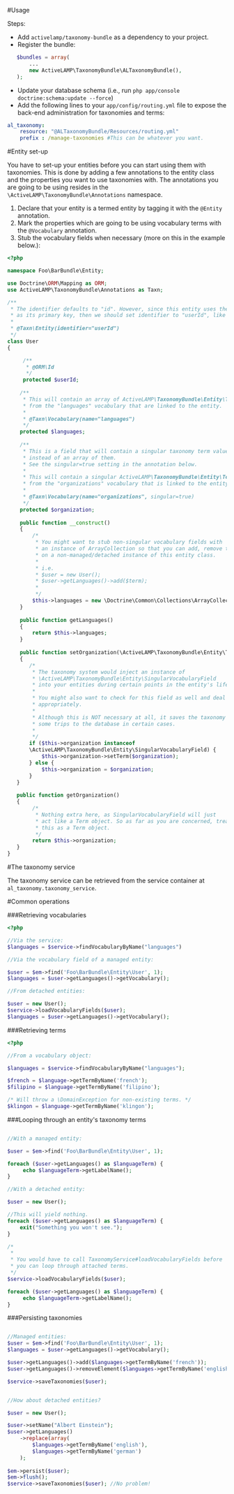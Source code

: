 #Usage

Steps:

* Add `activelamp/taxonomy-bundle` as a dependency to your project.
* Register the bundle:

```php
   $bundles = array(
       ...
       new ActiveLAMP\TaxonomyBundle\ALTaxonomyBundle(),
   );
```

* Update your database schema (i.e., run `php app/console doctrine:schema:update --force`)
* Add the following lines to your `app/config/routing.yml` file to expose the back-end administration for taxonomies and terms:

```yml
al_taxonomy:
    resource: "@ALTaxonomyBundle/Resources/routing.yml"
    prefix : /manage-taxonomies #This can be whatever you want.
```

#Entity set-up

You have to set-up your entities before you can start using them with taxonomies. This is done by adding a few annotations to the entity class and the properties you want to use taxonomies with. The annotations you are going to be using resides in the `\ActiveLAMP\TaxonomyBundle\Annotations` namespace.

1. Declare that your entity is a termed entity by tagging it with the `@Entity` annotation.
2. Mark the properties which are going to be using vocabulary terms with the `@Vocabulary` annotation.
3. Stub the vocabulary fields when necessary (more on this in the example below.):

```php
<?php

namespace Foo\BarBundle\Entity;

use Doctrine\ORM\Mapping as ORM;
use ActiveLAMP\TaxonomyBundle\Annotations as Taxn;

/**
 * The identifier defaults to "id". However, since this entity uses the userId field
 * as its primary key, then we should set identifier to "userId", like below:
 * 
 * @Taxn\Entity(identifier="userId")
 */
class User
{

     /**
      * @ORM\Id
      */
     protected $userId;
    
    /**
     * This will contain an array of ActiveLAMP\TaxonomyBundle\Entity\Term objects 
     * from the "languages" vocabulary that are linked to the entity.
     *
     * @Taxn\Vocabulary(name="languages")
     */
    protected $languages;
   
    /**
     * This is a field that will contain a singular taxonomy term value instead
     * instead of an array of them. 
     * See the singular=true setting in the annotation below.
     *
     * This will contain a singular ActiveLAMP\TaxonomyBundle\Entity\Term object
     * from the "organizations" vocabulary that is linked to the entity.
     * 
     * @Taxn\Vocabulary(name="organizations", singular=true)
     */
    protected $organization;
   
    public function __construct()
    {
        /*
         * You might want to stub non-singular vocabulary fields with 
         * an instance of ArrayCollection so that you can add, remove terms 
         * on a non-managed/detached instance of this entity class.
         * 
         * i.e. 
         * $user = new User();
         * $user->getLanguages()->add($term);
         * 
         */
        $this->languages = new \Doctrine\Common\Collections\ArrayCollection();
    }
   
    public function getLanguages()
    {
        return $this->languages;
    }
   
    public function setOrganization(\ActiveLAMP\TaxonomyBundle\Entity\Term $organization)
    {
       /*
        * The taxonomy system would inject an instance of
        * \ActiveLAMP\TaxonomyBundle\Entity\SingularVocabularyField
        * into your entities during certain points in the entity's lifecycle.
        *
        * You might also want to check for this field as well and deal with terms
        * appropriately.
        *
        * Although this is NOT necessary at all, it saves the taxonomy system
        * some trips to the database in certain cases.
        *
        */
       if ($this->organization instanceof
       \ActiveLAMP\TaxonomyBundle\Entity\SingularVocabularyField) {
           $this->organization->setTerm($organization);
       } else {
           $this->organization = $organization;
       }
   }
   
   public function getOrganization()
   {
        /*
         * Nothing extra here, as SingularVocabularyField will just
         * act like a Term object. So as far as you are concerned, treat
         * this as a Term object.
         */
        return $this->organization;
   }
}
```

#The taxonomy service

The taxonomy service can be retrieved from the service container at `al_taxonomy.taxonomy_service`.

#Common operations

###Retrieving vocabularies

```php
<?php

//Via the service:
$languages = $service->findVocabularyByName("languages")

//Via the vocabulary field of a managed entity:

$user = $em->find('Foo\BarBundle\Entity\User', 1);
$languages = $user->getLanguages()->getVocabulary();

//From detached entities:

$user = new User();
$service->loadVocabularyFields($user);
$languages = $user->getLanguages()->getVocabulary();
```

###Retrieving terms

```php
<?php

//From a vocabulary object:

$languages = $service->findVocabularyByName("languages");

$french = $language->getTermByName('french');
$filipino = $language->getTermByName('filipino');

/* Will throw a \DomainException for non-existing terms. */
$klingon = $language->getTermByName('klingon'); 
```
###Looping through an entity's taxonomy terms

```php

//With a managed entity:

$user = $em->find('Foo\BarBundle\Entity\User', 1);

foreach ($user->getLanguages() as $languageTerm) {
     echo $languageTerm->getLabelName();
}

//With a detached entity:

$user = new User();

//This will yield nothing.
foreach ($user->getLanguages() as $languageTerm) {
    exit("Something you won't see.");
}

/*
 *
 * You would have to call TaxonomyService#loadVocabularyFields before 
 * you can loop through attached terms.
 */
$service->loadVocabularyFields($user);

foreach ($user->getLanguages() as $languageTerm) {
     echo $languageTerm->getLabelName();
}

```

###Persisting taxonomies

```php

//Managed entities:
$user = $em->find('Foo\BarBundle\Entity\User', 1);
$languages = $user->getLanguages()->getVocabulary();

$user->getLanguages()->add($languages->getTermByName('french'));
$user->getLanguages()->removeElement($languages->getTermByName('english'));

$service->saveTaxonomies($user);


//How about detached entities?

$user = new User();

$user->setName("Albert Einstein");
$user->getLanguages()
    ->replace(array(
        $languages->getTermByName('english'), 
        $languages->getTermByName('german')
    );
    
$em->persist($user);
$em->flush();
$service->saveTaxonomies($user); //No problem!

```
